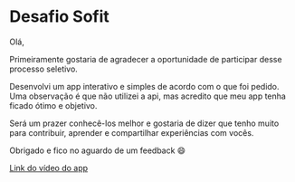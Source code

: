 # Desafio Sofit

Olá,

Primeiramente gostaria de agradecer a oportunidade de participar desse processo seletivo.

Desenvolvi um app interativo e simples de acordo com o que foi pedido.
Uma observação é que não utilizei a api, mas acredito que meu app tenha ficado ótimo e objetivo.

Será um prazer conhecê-los melhor e gostaria de dizer que tenho muito para contribuir, aprender e compartilhar experiências com vocês.

Obrigado e fico no aguardo de um feedback 😄

<a href="{https://youtu.be/nl9BkpQ6nNs}" title="Desafio Sofit">Link do vídeo do app</a>


